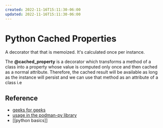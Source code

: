 ```yaml
---
created: 2022-11-16T15:11:30-06:00
updated: 2022-11-16T15:11:30-06:00
---
```

# Python Cached Properties

A decorator that that is memoized.  It's calculated once per instance.

The **@cached_property** is a decorator which transforms a method of a class into a property whose value is computed only once and then cached as a normal attribute. Therefore, the cached result will be available as long as the instance will persist and we can use that method as an attribute of a class i.e

## Reference
- [geeks for geeks](https://www.geeksforgeeks.org/python-functools-cached_property/)
- [usage in the podman-py library](https://github.com/containers/podman-py/blob/main/podman/client.py#L139)
- [[python basics]]